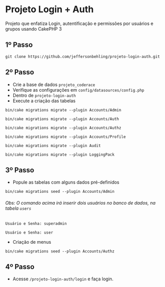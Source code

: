 # Projeto Login + Auth

Projeto que enfatiza Login, autentificação e permissões por usuários e grupos usando CakePHP 3

## 1º Passo
```
git clone https://github.com/jeffersonbehling/projeto-login-auth.git
```

## 2º Passo
- Crie a base de dados ```projeto_coderace```
- Verifique as configurações em ```config/datasources/config.php```
- Dentro de ```projeto-login-auth```
- Execute a criação das tabelas
```
bin/cake migrations migrate --plugin Accounts/Admin
```
```
bin/cake migrations migrate --plugin Accounts/Auth
```
```
bin/cake migrations migrate --plugin Accounts/Authz
```
```
bin/cake migrations migrate --plugin Accounts/Profile
```
```
bin/cake migrations migrate --plugin Audit
```
```
bin/cake migrations migrate --plugin LoggingPack
```

## 3º Passo
- Popule as tabelas com alguns dados pré-definidos

```
bin/cake migrations seed --plugin Accounts/Admin
```

###### Obs: O comando acima irá inserir dois usuários no banco de dados, na tabela ```users```
`Usuário e Senha: superadmin`

`Usuário e Senha: user` 

- Criação de menus
```
bin/cake migrations seed --plugin Accounts/Authz
```

## 4º Passo
- Acesse ```/projeto-login-auth/login``` e faça login.